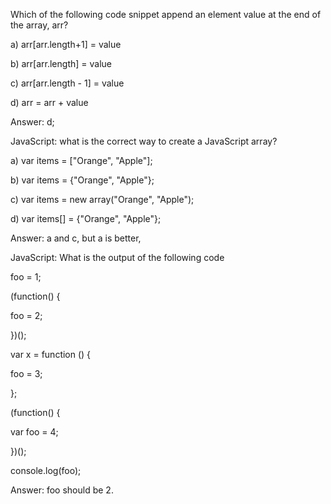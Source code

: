 Which of the following code snippet append an element value at the end of the array, arr?

a) arr[arr.length+1] = value

b) arr[arr.length] = value

c) arr[arr.length - 1] = value

d) arr = arr + value


Answer: d;





JavaScript: what is the correct way to create a JavaScript array?

a) var items = ["Orange", "Apple"];

b) var items = {"Orange", "Apple"};

c) var items = new array("Orange", "Apple");

d) var items[] = {"Orange", "Apple"};


Answer: a and c, but a is better,






JavaScript: What is the output of the following code

foo = 1;

(function() {

   foo = 2;

})();

var x = function () {

  foo = 3;

};

(function() {

   var foo = 4;

})();

console.log(foo);


Answer: foo should be 2.